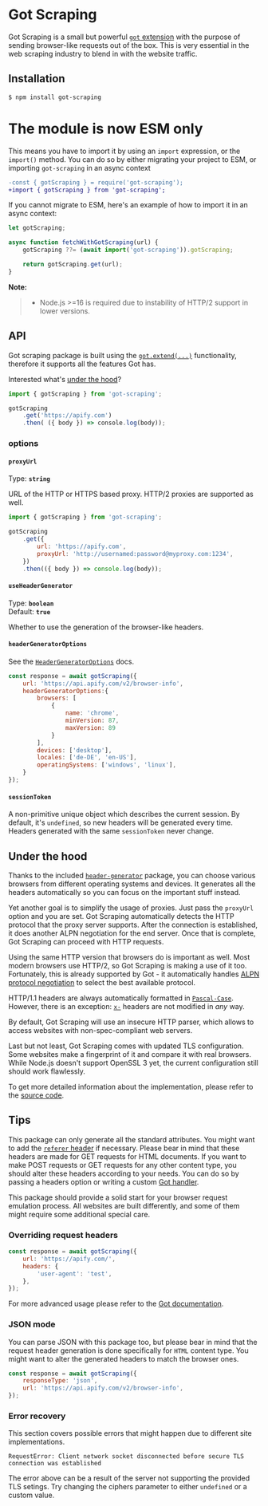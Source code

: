 # Got Scraping

Got Scraping is a small but powerful [`got` extension](https://github.com/sindresorhus/got) with the purpose of sending browser-like requests out of the box. This is very essential in the web scraping industry to blend in with the website traffic.

## Installation

```
$ npm install got-scraping
```

# The module is now ESM only

This means you have to import it by using an `import` expression, or the `import()` method. You can do so by either migrating your project to ESM, or importing `got-scraping` in an async context

```diff
-const { gotScraping } = require('got-scraping');
+import { gotScraping } from 'got-scraping';
```

If you cannot migrate to ESM, here's an example of how to import it in an async context:

```javascript
let gotScraping;

async function fetchWithGotScraping(url) {
    gotScraping ??= (await import('got-scraping')).gotScraping;

    return gotScraping.get(url);
}
```

**Note:**
> - Node.js >=16 is required due to instability of HTTP/2 support in lower versions.

## API

Got scraping package is built using the [`got.extend(...)`](https://github.com/sindresorhus/got/blob/main/documentation/10-instances.md) functionality, therefore it supports all the features Got has.

Interested what's [under the hood](#under-the-hood)?

```javascript
import { gotScraping } from 'got-scraping';

gotScraping
    .get('https://apify.com')
    .then( ({ body }) => console.log(body));
```

### options

#### `proxyUrl`

Type: **`string`**

URL of the HTTP or HTTPS based proxy. HTTP/2 proxies are supported as well.

```javascript
import { gotScraping } from 'got-scraping';

gotScraping
    .get({
        url: 'https://apify.com',
        proxyUrl: 'http://usernamed:password@myproxy.com:1234',
    })
    .then(({ body }) => console.log(body));
```

#### `useHeaderGenerator`

Type: **`boolean`**\
Default: **`true`**

Whether to use the generation of the browser-like headers.

#### `headerGeneratorOptions`

See the [`HeaderGeneratorOptions`](https://github.com/apify/fingerprint-suite/tree/master/packages/header-generator#headergeneratoroptions) docs.

```javascript
const response = await gotScraping({
    url: 'https://api.apify.com/v2/browser-info',
    headerGeneratorOptions:{
        browsers: [
            {
                name: 'chrome',
                minVersion: 87,
                maxVersion: 89
            }
        ],
        devices: ['desktop'],
        locales: ['de-DE', 'en-US'],
        operatingSystems: ['windows', 'linux'],
    }
});
```

#### `sessionToken`

A non-primitive unique object which describes the current session. By default, it's `undefined`, so new headers will be generated every time. Headers generated with the same `sessionToken` never change.

## Under the hood

Thanks to the included [`header-generator`](https://github.com/apify/fingerprint-suite/tree/master/packages/header-generator) package, you can choose various browsers from different operating systems and devices. It generates all the headers automatically so you can focus on the important stuff instead.

Yet another goal is to simplify the usage of proxies. Just pass the `proxyUrl` option and you are set. Got Scraping automatically detects the HTTP protocol that the proxy server supports. After the connection is established, it does another ALPN negotiation for the end server. Once that is complete, Got Scraping can proceed with HTTP requests.

Using the same HTTP version that browsers do is important as well. Most modern browsers use HTTP/2, so Got Scraping is making a use of it too. Fortunately, this is already supported by Got - it automatically handles [ALPN protocol negotiation](https://en.wikipedia.org/wiki/Application-Layer_Protocol_Negotiation) to select the best available protocol.

HTTP/1.1 headers are always automatically formatted in [`Pascal-Case`](https://pl.wikipedia.org/wiki/PascalCase). However, there is an exception: [`x-`](https://datatracker.ietf.org/doc/html/rfc7231#section-8.3.1) headers are not modified in *any* way.

By default, Got Scraping will use an insecure HTTP parser, which allows to access websites with non-spec-compliant web servers.

Last but not least, Got Scraping comes with updated TLS configuration. Some websites make a fingerprint of it and compare it with real browsers. While Node.js doesn't support OpenSSL 3 yet, the current configuration still should work flawlessly.

To get more detailed information about the implementation, please refer to the [source code](https://github.com/apify/got-scraping/blob/master/src/index.ts).

## Tips

This package can only generate all the standard attributes. You might want to add the [`referer` header](https://developer.mozilla.org/en-US/docs/Web/HTTP/Headers/Referer) if necessary. Please bear in mind that these headers are made for GET requests for HTML documents. If you want to make POST requests or GET requests for any other content type, you should alter these headers according to your needs. You can do so by passing a headers option or writing a custom [Got handler](https://github.com/sindresorhus/got/blob/main/documentation/10-instances.md).

This package should provide a solid start for your browser request emulation process. All websites are built differently, and some of them might require some additional special care.

### Overriding request headers

```javascript
const response = await gotScraping({
    url: 'https://apify.com/',
    headers: {
        'user-agent': 'test',
    },
});
```

For more advanced usage please refer to the [Got documentation](https://github.com/sindresorhus/got/#documentation).

### JSON mode

You can parse JSON with this package too, but please bear in mind that the request header generation is done specifically for `HTML` content type. You might want to alter the generated headers to match the browser ones.

```javascript
const response = await gotScraping({
    responseType: 'json',
    url: 'https://api.apify.com/v2/browser-info',
});
```

### Error recovery

This section covers possible errors that might happen due to different site implementations.

```
RequestError: Client network socket disconnected before secure TLS connection was established
```

The error above can be a result of the server not supporting the provided TLS setings. Try changing the ciphers parameter to either `undefined` or a custom value.
